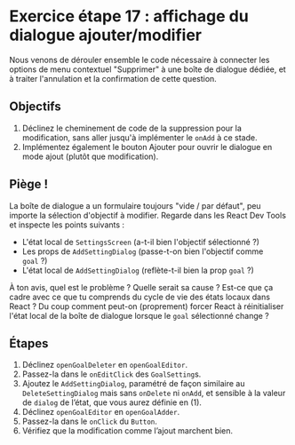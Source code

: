 # Exercice étape 17 : affichage du dialogue ajouter/modifier

Nous venons de dérouler ensemble le code nécessaire à connecter les options de menu contextuel "Supprimer" à une boîte de dialogue dédiée, et à traiter l'annulation et la confirmation de cette question.

## Objectifs

1. Déclinez le cheminement de code de la suppression pour la modification, sans aller jusqu'à implémenter le `onAdd` à ce stade.
2. Implémentez également le bouton Ajouter pour ouvrir le dialogue en mode ajout (plutôt que modification).

## Piège !

La boîte de dialogue a un formulaire toujours "vide / par défaut", peu importe la sélection d'objectif à modifier. Regarde dans les React Dev Tools et inspecte les points suivants :

- L'état local de `SettingsScreen` (a-t-il bien l'objectif sélectionné ?)
- Les props de `AddSettingDialog` (passe-t-on bien l'objectif comme `goal` ?)
- L'état local de `AddSettingDialog` (reflète-t-il bien la prop `goal` ?)

À ton avis, quel est le problème ? Quelle serait sa cause ? Est-ce que ça cadre avec ce que tu comprends du cycle de vie des états locaux dans React ? Du coup comment peut-on (proprement) forcer React à réinitialiser l'état local de la boîte de dialogue lorsque le `goal` sélectionné change ?

## Étapes

1. Déclinez `openGoalDeleter` en `openGoalEditor`.
2. Passez-la dans le `onEditClick` des `GoalSetting`s.
3. Ajoutez le `AddSettingDialog`, paramétré de façon similaire au `DeleteSettingDialog` mais sans `onDelete` ni `onAdd`, et sensible à la valeur de `dialog` de l’état, que vous aurez définie en (1).
4. Déclinez `openGoalEditor` en `openGoalAdder`.
5. Passez-la dans le `onClick` du `Button`.
6. Vérifiez que la modification comme l’ajout marchent bien.
